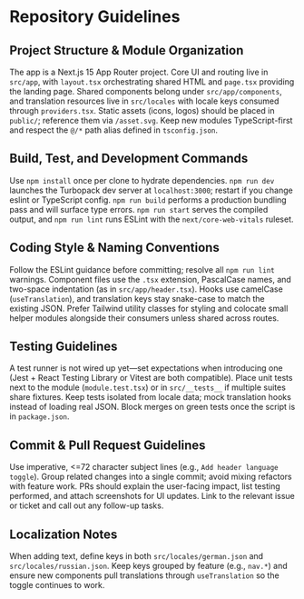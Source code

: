 # Repository Guidelines

## Project Structure & Module Organization
The app is a Next.js 15 App Router project. Core UI and routing live in `src/app`, with `layout.tsx` orchestrating shared HTML and `page.tsx` providing the landing page. Shared components belong under `src/app/components`, and translation resources live in `src/locales` with locale keys consumed through `providers.tsx`. Static assets (icons, logos) should be placed in `public/`; reference them via `/asset.svg`. Keep new modules TypeScript-first and respect the `@/*` path alias defined in `tsconfig.json`.

## Build, Test, and Development Commands
Use `npm install` once per clone to hydrate dependencies. `npm run dev` launches the Turbopack dev server at `localhost:3000`; restart if you change eslint or TypeScript config. `npm run build` performs a production bundling pass and will surface type errors. `npm run start` serves the compiled output, and `npm run lint` runs ESLint with the `next/core-web-vitals` ruleset.

## Coding Style & Naming Conventions
Follow the ESLint guidance before committing; resolve all `npm run lint` warnings. Component files use the `.tsx` extension, PascalCase names, and two-space indentation (as in `src/app/header.tsx`). Hooks use camelCase (`useTranslation`), and translation keys stay snake-case to match the existing JSON. Prefer Tailwind utility classes for styling and colocate small helper modules alongside their consumers unless shared across routes.

## Testing Guidelines
A test runner is not wired up yet—set expectations when introducing one (Jest + React Testing Library or Vitest are both compatible). Place unit tests next to the module (`module.test.tsx`) or in `src/__tests__` if multiple suites share fixtures. Keep tests isolated from locale data; mock translation hooks instead of loading real JSON. Block merges on green tests once the script is in `package.json`.

## Commit & Pull Request Guidelines
Use imperative, <=72 character subject lines (e.g., `Add header language toggle`). Group related changes into a single commit; avoid mixing refactors with feature work. PRs should explain the user-facing impact, list testing performed, and attach screenshots for UI updates. Link to the relevant issue or ticket and call out any follow-up tasks.

## Localization Notes
When adding text, define keys in both `src/locales/german.json` and `src/locales/russian.json`. Keep keys grouped by feature (e.g., `nav.*`) and ensure new components pull translations through `useTranslation` so the toggle continues to work.

